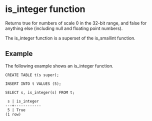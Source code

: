 # is\_integer function<a name="r_is_integer"></a>

Returns true for numbers of scale 0 in the 32\-bit range, and false for anything else \(including null and floating point numbers\)\.

The is\_integer function is a superset of the is\_smallint function\.

## Example<a name="r_is_integer_example"></a>

The following example shows an is\_integer function\.

```
CREATE TABLE t(s super);

INSERT INTO t VALUES (5);

SELECT s, is_integer(s) FROM t;

 s | is_integer
---+------------
 5 | True
(1 row)
```